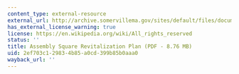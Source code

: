 ```yaml
---
content_type: external-resource
external_url: http://archive.somervillema.gov/sites/default/files/documents/Assembly%20Square%20Revit%20Plan.pdf
has_external_license_warning: true
license: https://en.wikipedia.org/wiki/All_rights_reserved
status: ''
title: Assembly Square Revitalization Plan (PDF - 8.76 MB)
uid: 2ef703c1-2983-4b85-a0cd-399b85b0aaa0
wayback_url: ''
---
```

